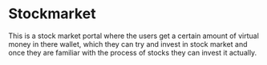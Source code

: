 # Stockmarket
This is a stock market portal where the users get a certain amount of virtual money in there wallet, which they can try and invest in stock market and once they are familiar with the process of stocks they can invest it actually.
